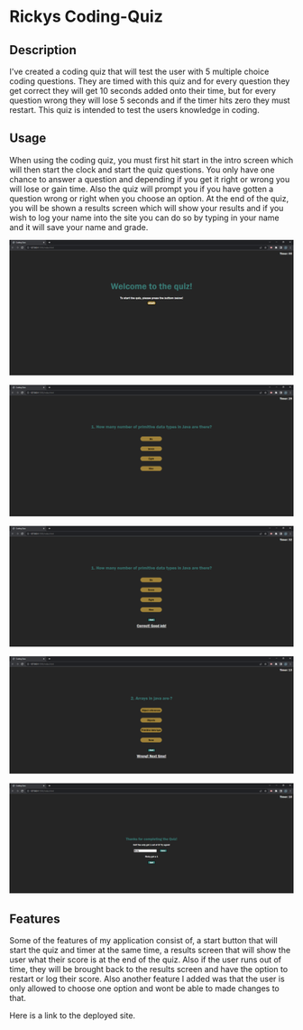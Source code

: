 # Rickys Coding-Quiz

## Description

I've created a coding quiz that will test the user with 5 multiple choice coding questions. They are timed with this quiz and for every question they get correct they will get 10 seconds added onto their time, but for every question wrong they will lose 5 seconds and if the timer hits zero they must restart. This quiz is intended to test the users knowledge in coding. 

## Usage

When using the coding quiz, you must first hit start in the intro screen which will then start the clock and start the quiz questions. You only have one chance to answer a question and depending if you get it right or wrong you will lose or gain time. Also the quiz will prompt you if you have gotten a question wrong or right when you choose an option. At the end of the quiz, you will be shown a results screen which will show your results and if you wish to log your name into the site you can do so by typing in your name and it will save your name and grade. 


![Quiz Intro](assets/Photos/Coding-Quiz(1).PNG)

![Quiz Content](assets/Photos/Coding-Quiz(2).PNG)

![Correct Answer](assets/Photos/Coding-Quiz(3).PNG)

![Wrong Answer](assets/Photos/Coding-Quiz(4).PNG)

![Results Screen](assets/Photos/Coding-Quiz(5).PNG)


## Features

Some of the features of my application consist of, a start button that will start the quiz and timer at the same time, a results screen that will show the user what their score is at the end of the quiz. Also if the user runs out of time, they will be brought back to the results screen and have the option to restart or log their score. Also another feature I added was that the user is only allowed to choose one option and wont be able to made changes to that. 


Here is a link to the deployed site.

